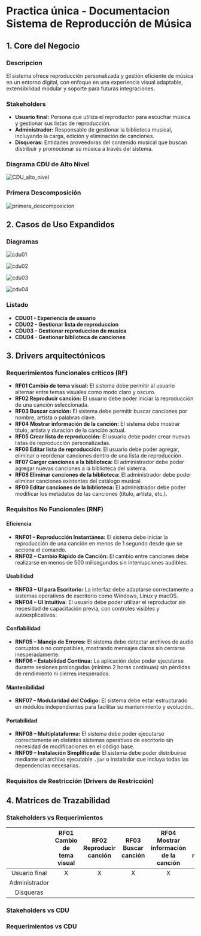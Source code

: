 # Practica única - Documentacion Sistema de Reproducción de Música

## 1. Core del Negocio

### Descripcion

El sistema ofrece reproducción personalizada y gestión eficiente de música en un entorno digital, con enfoque en una experiencia visual adaptable, extensibilidad modular y soporte para futuras integraciones.

### Stakeholders

- **Usuario final:** Persona que utiliza el reproductor para escuchar música y gestionar sus listas de reproducción.
- **Administrador:** Responsable de gestionar la biblioteca musical, incluyendo la carga, edición y eliminación de canciones.
- **Disqueras:** Entidades proveedoras del contenido musical que buscan distribuir y promocionar su música a través del sistema.

### Diagrama CDU de Alto Nivel

![CDU_alto_nivel](./assets/cdu/CDU-alto-nivel.png)

### Primera Descomposición

![primera_descomposicion](./assets/cdu/primera-descomposicion.png)

## 2. Casos de Uso Expandidos

### Diagramas

![cdu01](./assets/cdu/cdu01.png)

![cdu02](./assets/cdu/cdu02.png)

![cdu03](./assets/cdu/cdu03.png)

![cdu04](./assets/cdu/cdu04.png)

### Listado

- **CDU01 - Experiencia de usuario**
- **CDU02 - Gestionar lista de reproduccion**
- **CDU03 - Gestionar reproduccion de musica**
- **CDU04 - Gestionar biblioteca de canciones**

## 3. Drivers arquitectónicos

### Requerimientos funcionales críticos (RF)

- **RF01 Cambio de tema visual:** El sistema debe permitir al usuario alternar entre temas visuales como modo claro y oscuro.
- **RF02 Reproducir canción:** El usuario debe poder iniciar la reproducción de una canción seleccionada.
- **RF03 Buscar canción:** El sistema debe permitir buscar canciones por nombre, artista o palabras clave.
- **RF04 Mostrar información de la canción:** El sistema debe mostrar título, artista y duración de la canción actual.
- **RF05 Crear lista de reproducción:** El usuario debe poder crear nuevas listas de reproducción personalizadas.
- **RF06 Editar lista de reproducción:** El usuario debe poder agregar, eliminar o reordenar canciones dentro de una lista de reproducción.
- **RF07 Cargar canciones a la biblioteca:** El administrador debe poder agregar nuevas canciones a la biblioteca del sistema.
- **RF08 Eliminar canciones de la biblioteca:** El administrador debe poder eliminar canciones existentes del catálogo musical.
- **RF09 Editar canciones de la biblioteca:** El administrador debe poder modificar los metadatos de las canciones (título, artista, etc.).

### Requisitos No Funcionales (RNF)

#### Eficiencia

* **RNF01 – Reproducción Instantánea:** El sistema debe iniciar la reproducción de una canción en menos de 1 segundo desde que se acciona el comando.
* **RNF02 – Cambio Rápido de Canción:** El cambio entre canciones debe realizarse en menos de 500 milisegundos sin interrupciones audibles.

#### Usabilidad

* **RNF03 – UI para Escritorio:** La interfaz debe adaptarse correctamente a sistemas operativos de escritorio como Windows, Linux y macOS.
* **RNF04 – UI Intuitiva:** El usuario debe poder utilizar el reproductor sin necesidad de capacitación previa, con controles visibles y autoexplicativos.

#### Confiabilidad

* **RNF05 – Manejo de Errores:** El sistema debe detectar archivos de audio corruptos o no compatibles, mostrando mensajes claros sin cerrarse inesperadamente.
* **RNF06 – Estabilidad Continua:** La aplicación debe poder ejecutarse durante sesiones prolongadas (mínimo 2 horas continuas) sin pérdidas de rendimiento ni cierres inesperados.

#### Mantenibilidad

* **RNF07 – Modularidad del Código:** El sistema debe estar estructurado en módulos independientes para facilitar su mantenimiento y evolución..

#### Portabilidad

* **RNF08 – Multiplataforma:** El sistema debe poder ejecutarse correctamente en distintos sistemas operativos de escritorio sin necesidad de modificaciones en el código base.
* **RNF09 – Instalación Simplificada:** El sistema debe poder distribuirse mediante un archivo ejecutable `.jar` o instalador que incluya todas las dependencias necesarias.

### Requisitos de Restricción (Drivers de Restricción)

## 4. Matrices de Trazabilidad

### Stakeholders vs Requerimientos

|              | RF01 Cambio de tema visual | RF02 Reproducir canción | RF03 Buscar canción | RF04 Mostrar información de la canción | RF05 Crear lista de reproducción | RF06 Editar lista de reproducción | RF07 Cargar canciones a la biblioteca | RF08 Eliminar canciones de la biblioteca | RF09 Editar canciones de la biblioteca |
| :-----------: | :------------------------: | :----------------------: | :------------------: | :--------------------------------------: | :-------------------------------: | :--------------------------------: | :-----------------------------------: | :--------------------------------------: | :------------------------------------: |
| Usuario final |             X             |            X            |          X          |                    X                    |                 X                 |                 X                 |                                      |                                          |                                        |
| Administrador |                            |                          |                      |                                          |                                  |                                    |                   X                   |                    X                    |                   X                   |
|   Disqueras   |                            |                          |                      |                                          |                                  |                                    |                   X                   |                                          |                                        |

### Stakeholders vs CDU

### Requerimientos vs CDU
